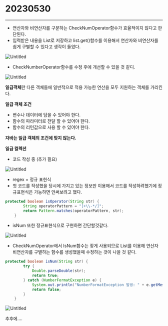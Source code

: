 # 20230530

---

- 연산자와 비연산자를 구분하는 CheckNumOperator함수가 효율적이지 않다고 판단된다.
- 입력받은 내용을 List로 저장하고 list.get()함수를 이용해서 연산자와 비연산자를 쉽게 구별할 수 있다고 생각이 들었다.

![Untitled](20230530%207511455ef04447b3a68df8ac38001b33/Untitled.png)

- CheckNumberOperator함수를 수정 후에 개선할 수 있을 것 같디.

![Untitled](20230530%207511455ef04447b3a68df8ac38001b33/Untitled%201.png)

**일급객체**란 다른 객체들에 일반적으로 적용 가능한 연산을 모두 지원하는 객체를 가리킨다.

**일급 객체 조건**

- 변수나 데이터에 담을 수 있어야 한다.
- 함수의 파라미터로 전달 할 수 있어야 한다.
- 함수의 리턴값으로 사용 할 수 있어야 한다.

**자바는 일급 객체의 조건에 맞지 않는다.**

**일급 컬렉션**

- 코드 작성 중 (추가 필요)

![Untitled](20230530%207511455ef04447b3a68df8ac38001b33/Untitled%202.png)

- regex = 정규 표현식
- 첫 코드를 작성했을 당시에 가지고 있는 정보만 이용해서 코드를 작성하려했기에 정규표현식은 가능하면 안써보려고 했다.

```java
protected boolean isOperator(String str) {
        String operatorPattern = "[+\\-*/]";
        return Pattern.matches(operatorPattern, str);
    }
```

- isNum 또한 정규표현식으로 구현하면 간단할것같다.

![Untitled](20230530%207511455ef04447b3a68df8ac38001b33/Untitled%203.png)

- CheckNumOperator에서 IsNum함수는 잦게 사용되므로 List를 이용해 연산자 비연산자를 구별하는 함수를 생성했을때 수정하는 것이 나을 것 같다.

```java
protected boolean isNum(String str) {
        try {
            Double.parseDouble(str);
            return true;
        } catch (NumberFormatException e) {
            System.out.println("NumberFormatException 발생: " + e.getMessage());
            return false;
        }
    }
```

![Untitled](20230530%207511455ef04447b3a68df8ac38001b33/Untitled%204.png)

추후에….